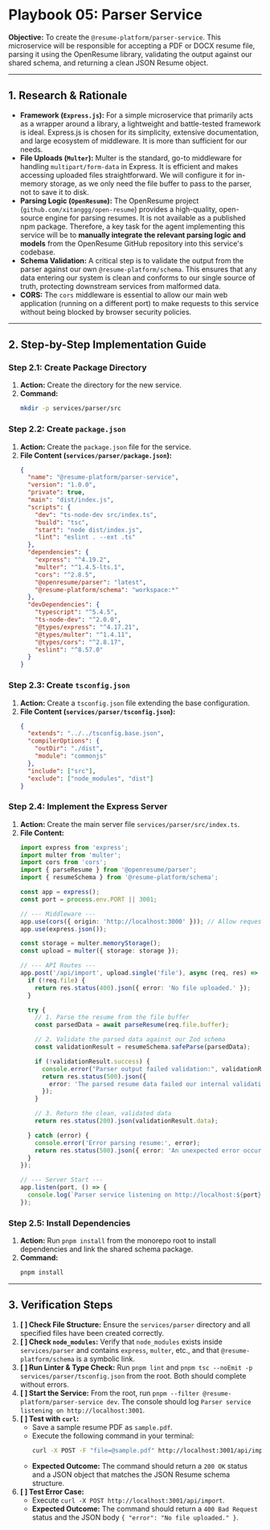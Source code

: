 # Playbook 05: Parser Service

**Objective:** To create the `@resume-platform/parser-service`. This microservice will be responsible for accepting a PDF or DOCX resume file, parsing it using the OpenResume library, validating the output against our shared schema, and returning a clean JSON Resume object.

---

## 1. Research & Rationale

-   **Framework (`Express.js`):** For a simple microservice that primarily acts as a wrapper around a library, a lightweight and battle-tested framework is ideal. Express.js is chosen for its simplicity, extensive documentation, and large ecosystem of middleware. It is more than sufficient for our needs.
-   **File Uploads (`Multer`):** Multer is the standard, go-to middleware for handling `multipart/form-data` in Express. It is efficient and makes accessing uploaded files straightforward. We will configure it for in-memory storage, as we only need the file buffer to pass to the parser, not to save it to disk.
-   **Parsing Logic (`OpenResume`):** The OpenResume project (`github.com/xitanggg/open-resume`) provides a high-quality, open-source engine for parsing resumes. It is not available as a published npm package. Therefore, a key task for the agent implementing this service will be to **manually integrate the relevant parsing logic and models** from the OpenResume GitHub repository into this service's codebase.
-   **Schema Validation:** A critical step is to validate the output from the parser against our own `@resume-platform/schema`. This ensures that any data entering our system is clean and conforms to our single source of truth, protecting downstream services from malformed data.
-   **CORS:** The `cors` middleware is essential to allow our main web application (running on a different port) to make requests to this service without being blocked by browser security policies.

---

## 2. Step-by-Step Implementation Guide

### **Step 2.1: Create Package Directory**

1.  **Action:** Create the directory for the new service.
2.  **Command:**
    ```bash
    mkdir -p services/parser/src
    ```

### **Step 2.2: Create `package.json`**

1.  **Action:** Create the `package.json` file for the service.
2.  **File Content (`services/parser/package.json`):**
    ```json
    {
      "name": "@resume-platform/parser-service",
      "version": "1.0.0",
      "private": true,
      "main": "dist/index.js",
      "scripts": {
        "dev": "ts-node-dev src/index.ts",
        "build": "tsc",
        "start": "node dist/index.js",
        "lint": "eslint . --ext .ts"
      },
      "dependencies": {
        "express": "^4.19.2",
        "multer": "^1.4.5-lts.1",
        "cors": "^2.8.5",
        "@openresume/parser": "latest",
        "@resume-platform/schema": "workspace:*"
      },
      "devDependencies": {
        "typescript": "^5.4.5",
        "ts-node-dev": "^2.0.0",
        "@types/express": "^4.17.21",
        "@types/multer": "^1.4.11",
        "@types/cors": "^2.8.17",
        "eslint": "^8.57.0"
      }
    }
    ```

### **Step 2.3: Create `tsconfig.json`**

1.  **Action:** Create a `tsconfig.json` file extending the base configuration.
2.  **File Content (`services/parser/tsconfig.json`):**
    ```json
    {
      "extends": "../../tsconfig.base.json",
      "compilerOptions": {
        "outDir": "./dist",
        "module": "commonjs"
      },
      "include": ["src"],
      "exclude": ["node_modules", "dist"]
    }
    ```

### **Step 2.4: Implement the Express Server**

1.  **Action:** Create the main server file `services/parser/src/index.ts`.
2.  **File Content:**
    ```typescript
    import express from 'express';
    import multer from 'multer';
    import cors from 'cors';
    import { parseResume } from '@openresume/parser';
    import { resumeSchema } from '@resume-platform/schema';

    const app = express();
    const port = process.env.PORT || 3001;

    // --- Middleware ---
    app.use(cors({ origin: 'http://localhost:3000' })); // Allow requests from the web app
    app.use(express.json());

    const storage = multer.memoryStorage();
    const upload = multer({ storage: storage });

    // --- API Routes ---
    app.post('/api/import', upload.single('file'), async (req, res) => {
      if (!req.file) {
        return res.status(400).json({ error: 'No file uploaded.' });
      }

      try {
        // 1. Parse the resume from the file buffer
        const parsedData = await parseResume(req.file.buffer);

        // 2. Validate the parsed data against our Zod schema
        const validationResult = resumeSchema.safeParse(parsedData);

        if (!validationResult.success) {
          console.error("Parser output failed validation:", validationResult.error);
          return res.status(500).json({
            error: 'The parsed resume data failed our internal validation.'
          });
        }

        // 3. Return the clean, validated data
        return res.status(200).json(validationResult.data);

      } catch (error) {
        console.error('Error parsing resume:', error);
        return res.status(500).json({ error: 'An unexpected error occurred during parsing.' });
      }
    });

    // --- Server Start ---
    app.listen(port, () => {
      console.log(`Parser service listening on http://localhost:${port}`);
    });
    ```

### **Step 2.5: Install Dependencies**

1.  **Action:** Run `pnpm install` from the monorepo root to install dependencies and link the shared schema package.
2.  **Command:**
    ```bash
    pnpm install
    ```

---

## 3. Verification Steps

1.  **[ ] Check File Structure:** Ensure the `services/parser` directory and all specified files have been created correctly.
2.  **[ ] Check `node_modules`:** Verify that `node_modules` exists inside `services/parser` and contains `express`, `multer`, etc., and that `@resume-platform/schema` is a symbolic link.
3.  **[ ] Run Linter & Type Check:** Run `pnpm lint` and `pnpm tsc --noEmit -p services/parser/tsconfig.json` from the root. Both should complete without errors.
4.  **[ ] Start the Service:** From the root, run `pnpm --filter @resume-platform/parser-service dev`. The console should log `Parser service listening on http://localhost:3001`.
5.  **[ ] Test with `curl`:**
    *   Save a sample resume PDF as `sample.pdf`.
    *   Execute the following command in your terminal:
        ```bash
        curl -X POST -F "file=@sample.pdf" http://localhost:3001/api/import
        ```
    *   **Expected Outcome:** The command should return a `200 OK` status and a JSON object that matches the JSON Resume schema structure.
6.  **[ ] Test Error Case:**
    *   Execute `curl -X POST http://localhost:3001/api/import`.
    *   **Expected Outcome:** The command should return a `400 Bad Request` status and the JSON body `{ "error": "No file uploaded." }`.